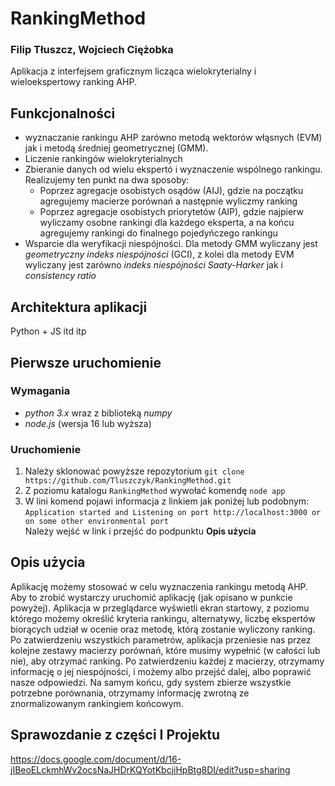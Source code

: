 # RankingMethod
### Filip Tłuszcz, Wojciech Ciężobka
Aplikacja z interfejsem graficznym licząca wielokryterialny i wieloekspertowy ranking AHP.

## Funkcjonalności
* wyznaczanie rankingu AHP zarówno metodą wektorów włąsnych (EVM) jak i metodą średniej geometrycznej (GMM).
* Liczenie rankingów wielokryterialnych
* Zbieranie danych od wielu ekspertó i wyznaczenie wspólnego rankingu. Realizujemy ten punkt na dwa sposoby:
  * Poprzez agregacje osobistych osądów (AIJ), gdzie na początku agregujemy macierze porównań a następnie wyliczmy ranking
  * Poprzez agregacje osobistych priorytetów (AIP), gdzie najpierw wyliczamy osobne rankingi dla każdego eksperta, a na końcu agregujemy rankingi do finalnego pojedyńczego rankingu
* Wsparcie dla weryfikacji niespójności. Dla metody GMM wyliczany jest *geometryczny indeks niespójności* (GCI), z kolei dla metody EVM wyliczany jest zarówno *indeks niespójności Saaty-Harker* jak i *consistency ratio*

## Architektura aplikacji
Python + JS itd itp

## Pierwsze uruchomienie
### Wymagania
* *python 3.x* wraz z biblioteką *numpy* 
* *node.js* (wersja 16 lub wyższa)
### Uruchomienie
1. Należy sklonować powyższe repozytorium ```git clone https://github.com/Tluszczyk/RankingMethod.git```
2. Z poziomu katalogu ```RankingMethod``` wywołać komendę ```node app```
3. W lini komend pojawi informacja z linkiem jak poniżej lub podobnym: \
```Application started and Listening on port http://localhost:3000 or on some other environmental port``` \
Należy wejść w link i przejść do podpunktu **Opis użycia**

## Opis użycia
Aplikację możemy stosować w celu wyznaczenia rankingu metodą AHP. Aby to zrobić wystarczy uruchomić aplikację (jak opisano w punkcie powyżej). Aplikacja w przeglądarce wyświetli ekran startowy, z poziomu którego możemy określić kryteria rankingu, alternatywy, liczbę ekspertów biorących udział w ocenie oraz metodę, którą zostanie wyliczony ranking. Po zatwierdzeniu wszystkich parametrów, aplikacja przeniesie nas przez kolejne zestawy macierzy porównań, które musimy wypełnić (w całości lub nie), aby otrzymać ranking. Po zatwierdzeniu każdej z macierzy, otrzymamy informację o jej niespójności, i możemy albo przejść dalej, albo poprawić nasze odpowiedzi. Na samym końcu, gdy system zbierze wszystkie potrzebne porównania, otrzymamy informację zwrotną ze znormalizowanym rankingiem końcowym.

## Sprawozdanie z części I Projektu
https://docs.google.com/document/d/16-jIBeoELckmhWv2ocsNaJHDrKQYotKbcjiHpBtg8DI/edit?usp=sharing
